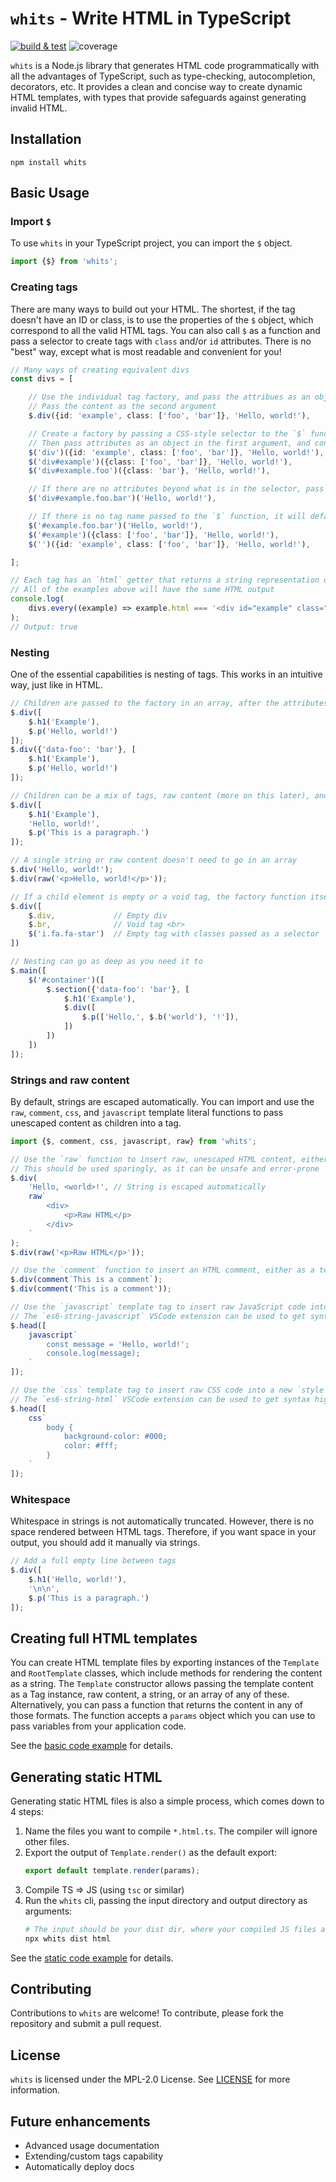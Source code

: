 # `whits` - Write HTML in TypeScript

[![build & test](https://img.shields.io/github/actions/workflow/status/elevensolutions/whits/build.yml?style=flat&label=build%20%26%20test&logo=github)](https://github.com/elevensolutions/whits/actions/workflows/build.yml)
![coverage](https://img.shields.io/endpoint?url=https%3A%2F%2Fgist.githubusercontent.com%2Felevenadmin%2Fa1557037f77868d0594ea5e610d9c3b7%2Fraw%2F4a0f76f8f935eaf0646f5d88d051c966e4fcfc10%2Fbadge.json)


`whits` is a Node.js library that generates HTML code programmatically with all the advantages of TypeScript, such as 
type-checking, autocompletion, decorators, etc. It provides a clean and concise way to create dynamic HTML templates, 
with types that provide safeguards against generating invalid HTML.

## Installation
```
npm install whits
```

## Basic Usage

### Import `$`
To use `whits` in your TypeScript project, you can import the `$` object.
```typescript
import {$} from 'whits';
```

### Creating tags
There are many ways to build out your HTML. The shortest, if the tag doesn't have an ID or class, is to use the 
properties of the `$` object, which correspond to all the valid HTML tags. You can also call `$` as a function and 
pass a selector to create tags with `class` and/or `id` attributes. There is no "best" way, except what is most 
readable and convenient for you!
```typescript
// Many ways of creating equivalent divs
const divs = [

	// Use the individual tag factory, and pass the attribues as an object in the first argument
	// Pass the content as the second argument
	$.div({id: 'example', class: ['foo', 'bar']}, 'Hello, world!'),

	// Create a factory by passing a CSS-style selector to the `$` function
	// Then pass attributes as an object in the first argument, and content as the second argument
	$('div')({id: 'example', class: ['foo', 'bar']}, 'Hello, world!'),
	$('div#example')({class: ['foo', 'bar']}, 'Hello, world!'),
	$('div#example.foo')({class: 'bar'}, 'Hello, world!'),

	// If there are no attributes beyond what is in the selector, pass the content as the first argument
	$('div#example.foo.bar')('Hello, world!'),

	// If there is no tag name passed to the `$` function, it will default to `div`
	$('#example.foo.bar')('Hello, world!'),
	$('#example')({class: ['foo', 'bar']}, 'Hello, world!'),
	$('')({id: 'example', class: ['foo', 'bar']}, 'Hello, world!'),

];

// Each tag has an `html` getter that returns a string representation of the tag
// All of the examples above will have the same HTML output
console.log(
	divs.every((example) => example.html === '<div id="example" class="foo bar">Hello, world!</div>')
);
// Output: true
```

### Nesting
One of the essential capabilities is nesting of tags. This works in an intuitive way, just like in HTML.
```typescript
// Children are passed to the factory in an array, after the attributes object if there is one
$.div([
	$.h1('Example'),
	$.p('Hello, world!')
]);
$.div({'data-foo': 'bar'}, [
	$.h1('Example'),
	$.p('Hello, world!')
]);

// Children can be a mix of tags, raw content (more on this later), and strings
$.div([
	$.h1('Example'),
	'Hello, world!',
	$.p('This is a paragraph.')
]);

// A single string or raw content doesn't need to go in an array
$.div('Hello, world!');
$.div(raw('<p>Hello, world!</p>'));

// If a child element is empty or a void tag, the factory function itself can be passed without being called
$.div([
	$.div,             // Empty div
	$.br,              // Void tag <br>
	$('i.fa.fa-star')  // Empty tag with classes passed as a selector
])

// Nesting can go as deep as you need it to
$.main([
	$('#container')([
		$.section({'data-foo': 'bar'}, [
			$.h1('Example'),
			$.div([
				$.p(['Hello,', $.b('world'), '!']),
			])
		])
	])
]);
```

### Strings and raw content
By default, strings are escaped automatically. You can import and use the `raw`, `comment`, `css`, and `javascript` 
template literal functions to pass unescaped content as children into a tag.
```typescript
import {$, comment, css, javascript, raw} from 'whits';

// Use the `raw` function to insert raw, unescaped HTML content, either as a template tag or a function call
// This should be used sparingly, as it can be unsafe and error-prone
$.div(
	'Hello, <world>!', // String is escaped automatically
	raw`
		<div>
			<p>Raw HTML</p>
		</div>
	`
);
$.div(raw('<p>Raw HTML</p>'));

// Use the `comment` function to insert an HTML comment, either as a template tag or a function call
$.div(comment`This is a comment`);
$.div(comment('This is a comment'));

// Use the `javascript` template tag to insert raw JavaScript code into a new `script` tag
// The `es6-string-javascript` VSCode extension can be used to get syntax highlighting for the JavaScript code
$.head([
	javascript`
		const message = 'Hello, world!';
		console.log(message);
	`
]);

// Use the `css` template tag to insert raw CSS code into a new `style` tag
// The `es6-string-html` VSCode extension can be used to get syntax highlighting for the CSS code
$.head([
	css`
		body {
			background-color: #000;
			color: #fff;
		}
	`
]);
```

### Whitespace
Whitespace in strings is not automatically truncated. However, there is no space rendered between HTML tags.
Therefore, if you want space in your output, you should add it manually via strings.
```typescript
// Add a full empty line between tags
$.div([
	$.h1('Hello, world!'),
	'\n\n',
	$.p('This is a paragraph.')
]);
```

## Creating full HTML templates
You can create HTML template files by exporting instances of the `Template` and `RootTemplate` classes, which include 
methods for rendering the content as a string. The `Template` constructor allows passing the template content as a 
Tag instance, raw content, a string, or an array of any of these. Alternatively, you can pass a function that returns 
the content in any of those formats. The function accepts a `params` object which you can use to pass variables from 
your application code.

See the [basic code example](examples/src/basic/) for details.

## Generating static HTML
Generating static HTML files is also a simple process, which comes down to 4 steps:
1. Name the files you want to compile `*.html.ts`. The compiler will ignore other files.
2. Export the output of `Template.render()` as the default export:
   ```typescript
   export default template.render(params);
   ```
3. Compile TS => JS (using `tsc` or similar)
4. Run the `whits` cli, passing the input directory and output directory as arguments:
   ```bash
   # The input should be your dist dir, where your compiled JS files are
   npx whits dist html
   ```
See the [static code example](examples/src/static/) for details.

## Contributing
Contributions to `whits` are welcome! To contribute, please fork the repository and submit a pull request.

## License
`whits` is licensed under the MPL-2.0 License. See [LICENSE](LICENSE) for more information.

## Future enhancements
- Advanced usage documentation
- Extending/custom tags capability
- Automatically deploy docs
